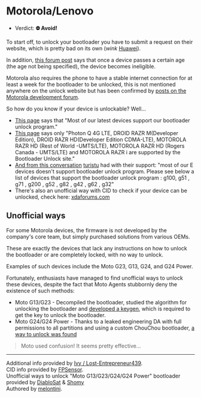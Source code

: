 # Motorola/Lenovo

- Verdict: **⛔ Avoid!**

To start off, to unlock your bootloader you have to submit a request on their website, which is pretty bad on its own (*wink* [Huawei](/brands/huawei/README.md)). 

In addition, [this forum post][Old devices ineligible] says that once a device passes a certain age (the age not being specified), the device becomes ineligible.

Motorola also requires the phone to have a stable internet connection for at least a week for the bootloader to be unlocked, this is not mentioned anywhere on the unlock website but has been confirmed by [posts on the Motorola development forum][Connection Required].

So how do you know if your device is unlockable? Well...

* [This page][Most Devices] says that "Most of our latest devices support our bootloader unlock program."
* [This page][Some Devices] says only "Photon Q 4G LTE, DROID RAZR M(Developer Edition), DROID RAZR HD(Developer Edition CDMA-LTE), MOTOROLA RAZR HD (Rest of World -UMTS/LTE), MOTOROLA RAZR HD (Rogers Canada - UMTS/LTE) and MOTOROLA RAZR i are supported by the Bootloader Unlock site."
* [And from this conversation][turistu's post] [turistu](https://github.com/turistu) had with their support: "most of our E devices doesn't support bootloader unlock program. Please see below a list of devices that support the bootloader unlock program : g100, g51 , g71 , g200 , g52 , g82 , g42 , g62 , g32"
* There's also an unofficial way with CID to check if your device can be unlocked, check here: [xdaforums.com][CID check]

## Unofficial ways
For some Motorola devices, the firmware is not developed by the company's core team, but simply purchased solutions from various OEMs.

These are exactly the devices that lack any instructions on how to unlock the bootloader or are completely locked, with no way to unlock. 

Examples of such devices include the Moto G23, G13, G24, and G24 Power. 

Fortunately, enthusiasts have managed to find unofficial ways to unlock these devices, despite the fact that Moto Agents stubbornly deny the existence of such methods:
* Moto G13/G23 - Decompiled the bootloader, studied the algorithm for unlocking the bootloader and [developed a keygen](https://penangf.fuckyoumoto.xyz/docs/dev/bootloader), which is required to get the key to unlock the bootloader.
* Moto G24/G24 Power - Thanks to a leaked engineering DA with full permissions to all partitions and using a custom ChouChou bootloader, [a way to unlock was found](https://fogorow.fuckyoumoto.xyz/docs/dev/bootloader)

> Moto used confusion! It seems pretty effective...

***
Additional info provided by [Ivy / Lost-Entrepreneur439](https://github.com/Lost-Entrepreneur439).<br/>
CID info provided by [FPSensor](https://github.com/FPSensor).<br/>
Unofficial ways to unlock "Moto G13/G23/G24/G24 Power" bootloader provided by [DiabloSat](https://github.com/progzone122) & [Shomy](https://github.com/shomykohai)<br />
Authored by [melontini](https://github.com/melontini).

[Most Devices]:https://en-us.support.motorola.com/app/answers/detail/a_id/87215
[Some Devices]:https://en-us.support.motorola.com/app/standalone/bootloader/unlock-your-device-a
[turistu's post]:https://xdaforums.com/t/how-to-guide-unlocking-using-deeptest-gdpr.4585829/post-88734665
[CID check]:https://xdaforums.com/t/guide-un-locking-motorola-bootloader.4079111/post-85375429
[Connection Required]:https://forums.lenovo.com/topic/findpost/15261/5289637/6254146
[Old devices ineligible]:https://forums.lenovo.com/t5/MOTOROLA-Android-Developer-Community/Your-device-does-not-qualify-for-bootloader-unlocking/m-p/5234690?page=3#6297769